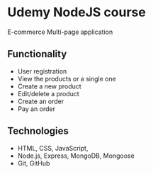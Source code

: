 # Udemy NodeJS course
E-commerce Multi-page application

## Functionality
* User registration
* View the products or a single one
* Create a new product
* Edit/delete a product
* Create an order
* Pay an order

## Technologies
* HTML, CSS, JavaScript, 
* Node.js, Express, MongoDB, Mongoose
* Git, GitHub